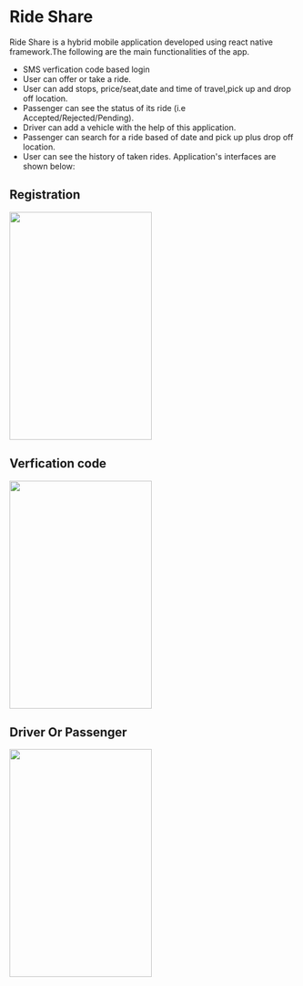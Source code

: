 # Ride Share
Ride Share is a hybrid mobile application developed using react native framework.The following are the main functionalities of the app.

- SMS verfication code based login
- User can offer or take a ride.
- User can add stops, price/seat,date and time of travel,pick up and drop off location.
- Passenger can see the status of its ride (i.e Accepted/Rejected/Pending).
- Driver can add a vehicle with the help of this application.
- Passenger can search for a ride based of date and pick up plus drop off location.
- User can see the history of taken rides.
Application's interfaces are shown below:
## Registration
<img src="https://user-images.githubusercontent.com/18638795/52402638-9dcfd980-2ae6-11e9-8fe1-585a85fa869c.jpeg" height="400" width="250">

## Verfication code
<img src="https://user-images.githubusercontent.com/18638795/52402841-1df63f00-2ae7-11e9-88f0-a076e0cbb51b.jpeg" height="400" width="250">

## Driver Or Passenger
<img src="https://user-images.githubusercontent.com/18638795/52402914-467e3900-2ae7-11e9-9030-f046265e3114.jpeg" height="400" width="250">
